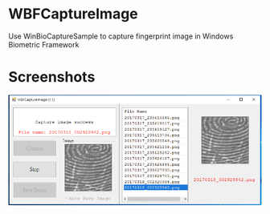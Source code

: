 # WBFCaptureImage
Use WinBioCaptureSample to capture fingerprint image in Windows Biometric Framework

# Screenshots
![](https://github.com/yichen7453/WBFCaptureImage/blob/master/Screenshots/20170317-01-UI.png)
